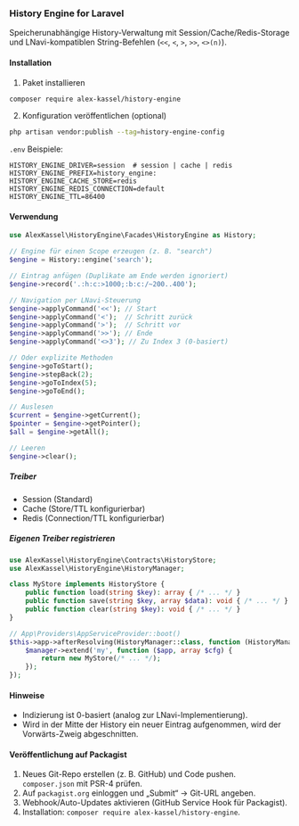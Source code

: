 ### History Engine for Laravel

Speicherunabhängige History-Verwaltung mit Session/Cache/Redis-Storage und LNavi-kompatiblen String-Befehlen (`<<`, `<`, `>`, `>>`, `<>(n)`).

#### Installation

1) Paket installieren
```bash
composer require alex-kassel/history-engine
```

2) Konfiguration veröffentlichen (optional)
```bash
php artisan vendor:publish --tag=history-engine-config
```

`.env` Beispiele:
```
HISTORY_ENGINE_DRIVER=session  # session | cache | redis
HISTORY_ENGINE_PREFIX=history_engine:
HISTORY_ENGINE_CACHE_STORE=redis
HISTORY_ENGINE_REDIS_CONNECTION=default
HISTORY_ENGINE_TTL=86400
```

#### Verwendung

```php
use AlexKassel\HistoryEngine\Facades\HistoryEngine as History;

// Engine für einen Scope erzeugen (z. B. "search")
$engine = History::engine('search');

// Eintrag anfügen (Duplikate am Ende werden ignoriert)
$engine->record('.:h:c:>1000;:b:c:/~200..400');

// Navigation per LNavi-Steuerung
$engine->applyCommand('<<'); // Start
$engine->applyCommand('<');  // Schritt zurück
$engine->applyCommand('>');  // Schritt vor
$engine->applyCommand('>>'); // Ende
$engine->applyCommand('<>3'); // Zu Index 3 (0-basiert)

// Oder explizite Methoden
$engine->goToStart();
$engine->stepBack(2);
$engine->goToIndex(5);
$engine->goToEnd();

// Auslesen
$current = $engine->getCurrent();
$pointer = $engine->getPointer();
$all = $engine->getAll();

// Leeren
$engine->clear();
```

##### Treiber
- Session (Standard)
- Cache (Store/TTL konfigurierbar)
- Redis (Connection/TTL konfigurierbar)

##### Eigenen Treiber registrieren

```php
use AlexKassel\HistoryEngine\Contracts\HistoryStore;
use AlexKassel\HistoryEngine\HistoryManager;

class MyStore implements HistoryStore {
    public function load(string $key): array { /* ... */ }
    public function save(string $key, array $data): void { /* ... */ }
    public function clear(string $key): void { /* ... */ }
}

// App\Providers\AppServiceProvider::boot()
$this->app->afterResolving(HistoryManager::class, function (HistoryManager $manager) {
    $manager->extend('my', function ($app, array $cfg) {
        return new MyStore(/* ... */);
    });
});
```

#### Hinweise
- Indizierung ist 0-basiert (analog zur LNavi-Implementierung).
- Wird in der Mitte der History ein neuer Eintrag aufgenommen, wird der Vorwärts-Zweig abgeschnitten.

#### Veröffentlichung auf Packagist
1) Neues Git-Repo erstellen (z. B. GitHub) und Code pushen. `composer.json` mit PSR-4 prüfen.
2) Auf `packagist.org` einloggen und „Submit“ → Git-URL angeben.
3) Webhook/Auto-Updates aktivieren (GitHub Service Hook für Packagist).
4) Installation: `composer require alex-kassel/history-engine`.
